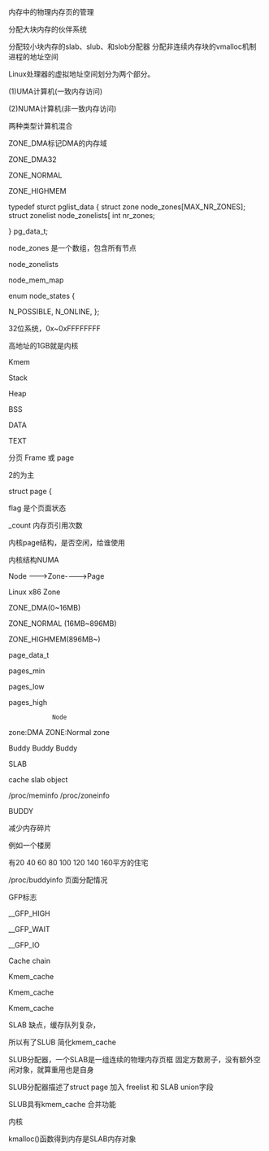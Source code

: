 
内存中的物理内存页的管理

分配大块内存的伙伴系统

分配较小块内存的slab、slub、和slob分配器
分配非连续内存块的vmalloc机制
进程的地址空间


Linux处理器的虚拟地址空间划分为两个部分。

(1)UMA计算机(一致内存访问)


(2)NUMA计算机(非一致内存访问)



两种类型计算机混合



ZONE_DMA标记DMA的内存域


ZONE_DMA32


ZONE_NORMAL

ZONE_HIGHMEM


typedef sturct pglist_data {
        struct zone node_zones[MAX_NR_ZONES];
        struct zonelist node_zonelists[
        int nr_zones;




} pg_data_t;

node_zones 是一个数组，包含所有节点

node_zonelists


node_mem_map


enum node_states {

  N_POSSIBLE,
  N_ONLINE,
};



32位系统，0x~0xFFFFFFFF

高地址的1GB就是内核


Kmem

Stack

Heap

BSS

DATA

TEXT

分页 Frame 或 page

2的为主


struct page {


flag 是个页面状态

_count 内存页引用次数

内核page结构，是否空闲，给谁使用


内核结构NUMA


Node --->Zone---->Page


Linux x86 Zone

ZONE_DMA(0~16MB)


ZONE_NORMAL (16MB~896MB)


ZONE_HIGHMEM(896MB~)




page_data_t

pages_min

pages_low

pages_high


                Node

zone:DMA         ZONE:Normal  zone


Buddy            Buddy           Buddy



SLAB


cache                slab           object

/proc/meminfo
/proc/zoneinfo



BUDDY

减少内存碎片



例如一个楼房

有20 40 60 80 100 120 140 160平方的住宅


/proc/buddyinfo 页面分配情况


GFP标志


__GFP_HIGH

__GFP_WAIT


__GFP_IO



Cache chain

  Kmem_cache


Kmem_cache

Kmem_cache






SLAB 缺点，缓存队列复杂，

所以有了SLUB 简化kmem_cache


SLUB分配器，一个SLAB是一组连续的物理内存页框
固定方数房子，没有额外空闲对象，就算重用也是自身

SLUB分配器描述了struct page 加入 freelist 和 SLAB union字段


SLUB具有kmem_cache 合并功能

内核




kmalloc()函数得到内存是SLAB内存对象

